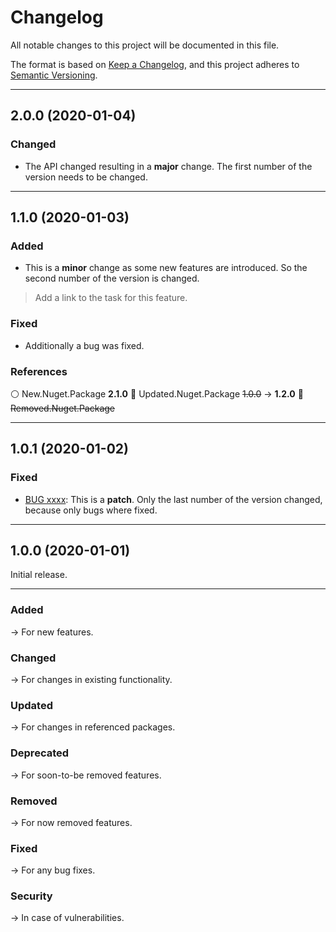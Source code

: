 # Changelog

All notable changes to this project will be documented in this file.

The format is based on [Keep a Changelog](https://keepachangelog.com/en/1.0.0/), and this project adheres to [Semantic Versioning](https://semver.org/spec/v2.0.0.html).
___

## 2.0.0 (2020-01-04)

### Changed
- The API changed resulting in a **major** change. The first number of the version needs to be changed.
___

## 1.1.0 (2020-01-03)

### Added 

- This is a **minor** change as some new features are introduced. So the second number of the version is changed.
> Add a link to the task for this feature.

### Fixed

- Additionally a bug was fixed.

### References

:white_circle: New.Nuget.Package **2.1.0**
:large_blue_circle: Updated.Nuget.Package ~~1.0.0~~ → **1.2.0**
:red_circle: ~~Removed.Nuget.Package~~

___

## 1.0.1 (2020-01-02)

### Fixed

- [BUG xxxx](<https://duckduckgo.com/>): This is a **patch**. Only the last number of the version changed, because only bugs where fixed.
___

## 1.0.0 (2020-01-01)

Initial release.
___

### Added 
→ For new features.

### Changed
→ For changes in existing functionality.

### Updated
→ For changes in referenced packages.

### Deprecated
→ For soon-to-be removed features.

### Removed
→ For now removed features.

### Fixed
→ For any bug fixes.

### Security
→ In case of vulnerabilities.